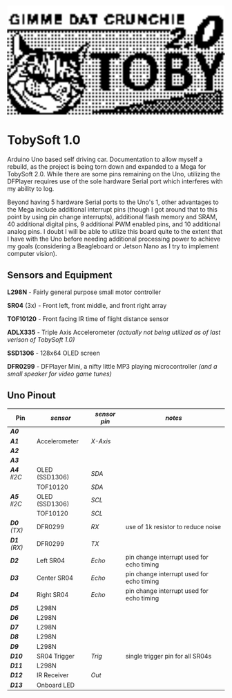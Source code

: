 [<img src="https://raw.githubusercontent.com/simplegr33n/RoboDuino/master/_assets/tobylogo2.bmp" width="600">](https://github.com/simplegr33n/RoboDuino/tree/master/TobiSoft_1)	

# TobySoft 1.0

Arduino Uno based self driving car. Documentation to allow myself a rebuild, as the project is being torn down and expanded to a Mega for TobySoft 2.0. While there are some pins remaining on the Uno, utilizing the DFPlayer requires use of the sole hardware Serial port which interferes with my ability to log.

Beyond having 5 hardware Serial ports to the Uno's 1, other advantages to the Mega include additional interrupt pins (though I got around that to this point by using pin change interrupts), additional flash memory and SRAM, 40 additional digital pins, 9 additional PWM enabled pins, and 10 additional analog pins. I doubt I will be able to utilize this board quite to the extent that I have with the Uno before needing additional processing power to achieve my goals (considering a Beagleboard or Jetson Nano as I try to implement computer vision).

## Sensors and Equipment
**L298N** - Fairly general purpose small motor controller

**SR04** (3x) - Front left, front middle, and front right array

**TOF10120** - Front facing IR time of flight distance sensor

**ADLX335** - Triple Axis Accelerometer *(actually not being utilized as of last verison of TobySoft 1.0)*

**SSD1306** - 128x64 OLED screen

**DFR0299** - DFPlayer Mini, a nifty little MP3 playing microcontroller *(and a small speaker for video game tunes)*

## Uno Pinout

|Pin| *sensor* | *sensor pin* | *notes* |
|--|--|--|--|
|***A0***|  |  |
|***A1***| Accelerometer | *X-Axis* |
|***A2***|  |  |
|***A3***|  |  |
|***A4*** *II2C*| OLED (SSD1306) | *SDA* |
|               | TOF10120 | *SDA* |
|***A5*** *II2C*| OLED (SSD1306) | *SCL* |
|               | TOF10120 | *SCL*|
|***D0*** *(TX)*| DFR0299 | *RX* | use of 1k resistor to reduce noise
|***D1*** *(RX)*| DFR0299 | *TX* |
|***D2***| Left SR04  | *Echo* | pin change interrupt used for echo timing
|***D3***| Center SR04 | *Echo* | pin change interrupt used for echo timing
|***D4***| Right SR04  | *Echo* | pin change interrupt used for echo timing
|***D5***| L298N |  |
|***D6***| L298N  |  |
|***D7***| L298N  |  |
|***D8***| L298N  |  |
|***D9***| L298N  |  |
|***D10***| SR04 Trigger | *Trig* | single trigger pin for all SR04s
|***D11***| L298N  |  |
|***D12***| IR Receiver | *Out* |
|***D13***| Onboard LED |  |









